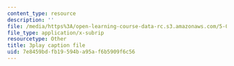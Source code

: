 ```yaml
---
content_type: resource
description: ''
file: /media/https%3A/open-learning-course-data-rc.s3.amazonaws.com/5-08j-biological-chemistry-ii-spring-2016/7e8459bdfb19594ba95af6b5909f6c56_Tl9wrTWiFQY.vtt
file_type: application/x-subrip
resourcetype: Other
title: 3play caption file
uid: 7e8459bd-fb19-594b-a95a-f6b5909f6c56
---
```

